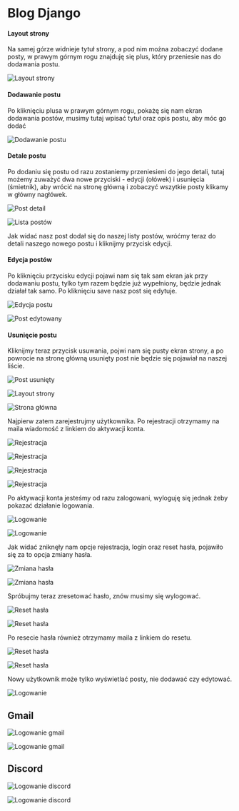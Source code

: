 # Blog Django

#### Layout strony

Na samej górze widnieje tytuł strony, a pod nim można zobaczyć dodane posty, w prawym górnym rogu znajduję się plus, który przeniesie nas do dodawania postu.

![Layout strony](/django-blog/assets/layout-strony.png "Layout strony")

#### Dodawanie postu

Po kliknięciu plusa w prawym górnym rogu, pokażę się nam ekran dodawania postów, musimy tutaj wpisać tytuł oraz opis postu, aby móc go dodać

![Dodawanie postu](/django-blog/assets/dodaj-post.png "Dodawania postu")

#### Detale postu

Po dodaniu się postu od razu zostaniemy przeniesieni do jego detali, tutaj możemy zuważyć dwa nowe przyciski - edycji (ołówek) i usunięcia (śmietnik), aby wrócić na stronę główną i zobaczyć wszytkie posty klikamy w główny nagłówek.

![Post detail](/django-blog/assets/post-detail.png "Post detail")

![Lista postów](/django-blog/assets/post-list.png "Lista postów")

Jak widać nasz post dodał się do naszej listy postów, wróćmy teraz do detali naszego nowego postu i kliknijmy przycisk edycji.

#### Edycja postów

Po kliknięciu przycisku edycji pojawi nam się tak sam ekran jak przy dodawaniu postu, tylko tym razem będzie już wypełniony, będzie jednak działał tak samo. Po kliknięciu save nasz post się edytuje.

![Edycja postu](/django-blog/assets/post-edycja.png "Edycja postu")

![Post edytowany](/django-blog/assets/post-edytowany.png "Post edytowany")

#### Usunięcie postu

Kliknijmy teraz przycisk usuwania, pojwi nam się pusty ekran strony, a po powrocie na stronę główną usunięty post nie będzie się pojawiał na naszej liście.

![Post usunięty](/django-blog/assets/post-del.png "Post usunięty")

![Layout strony](/django-blog/assets/layout-strony.png "Layout strony")

![Strona główna](/django-blog/assets/str-glw-no-user.png "Strona głowna")

Najpierw zatem zarejestrujmy użytkownika. Po rejestracji otrzymamy na maila wiadomość z linkiem do aktywacji konta.

![Rejestracja](/django-blog/assets/signup.png "Rejestracja")

![Rejestracja](/django-blog/assets/signup-done.png "Rejestracja")

![Rejestracja](/django-blog/assets/signup-activate.png "Rejestracja")

![Rejestracja](/django-blog/assets/signup-activate-done.png "Rejestracja")

Po aktywacji konta jesteśmy od razu zalogowani, wyloguję się jednak żeby pokazać działanie logowania.

![Logowanie](/django-blog/assets/login.png "Logowanie")

![Logowanie](/django-blog/assets/login-done.png "Logowanie")

Jak widać zniknęły nam opcje rejestracja, login oraz reset hasła, pojawiło się za to opcja zmiany hasła.

![Zmiana hasła](/django-blog/assets/chng-pass.png "Zmiana hasła")

![Zmiana hasła](/django-blog/assets/chng-pass-done.png "Zmiana hasła")

Spróbujmy teraz zresetować hasło, znów musimy się wylogować.

![Reset hasła](/django-blog/assets/reset-pass.png "Reset hasła")

![Reset hasła](/django-blog/assets/reset-pass-done.png "Reset hasła")

Po resecie hasła również otrzymamy maila z linkiem do resetu.

![Reset hasła](/django-blog/assets/reset-pass-mail.png "Reset hasła")

![Reset hasła](/django-blog/assets/reset-pass-mail-done.png "Reset hasła")

Nowy użytkownik może tylko wyświetlać posty, nie dodawać czy edytować.

![Logowanie](/django-blog/assets/login-auth.png "Logowanie")

## Gmail

![Logowanie gmail](/django-blog/assets/login-gmail.png "Logowanie gmail")

![Logowanie gmail](/django-blog/assets/login-gmail-done.png "Logowanie gmail")

## Discord

![Logowanie discord](/django-blog/assets/login-discord.png "Logowanie discord")

![Logowanie discord](/django-blog/assets/login-discord-done.png "Logowanie discord")
